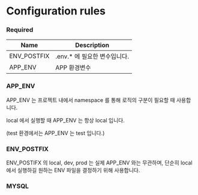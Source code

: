 # Configuration rules

### Required

| Name        | Description                   |
| ----------- | ----------------------------- |
| ENV_POSTFIX | .env.\* 에 필요한 변수입니다. |
| APP_ENV     | APP 환경변수                  |

### APP_ENV

APP_ENV 는 프로젝트 내에서 namespace 를 통해 로직의 구분이 필요할 때 사용합니다.

local 에서 실행할 때 APP_ENV 는 항상 local 입니다.

(test 환경에서는 APP_ENV 는 test 입니다.)

### ENV_POSTFIX

ENV_POSTIFX 의 local, dev, prod 는 실제 APP_ENV 와는 무관하며, 단순히 local 에서 실행하길 원하는 ENV 파일을 결정하기 위해 사용합니다.

### MYSQL
